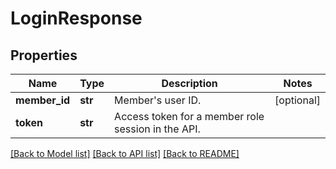# LoginResponse

## Properties
Name | Type | Description | Notes
------------ | ------------- | ------------- | -------------
**member_id** | **str** | Member&#x27;s user ID. | [optional] 
**token** | **str** | Access token for a member role session in the API. | 

[[Back to Model list]](../README.md#documentation-for-models) [[Back to API list]](../README.md#documentation-for-api-endpoints) [[Back to README]](../README.md)

